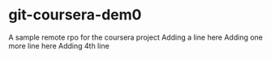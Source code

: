 # git-coursera-dem0
A sample remote rpo for the coursera project
Adding a line here
Adding one more line here
Adding 4th line
